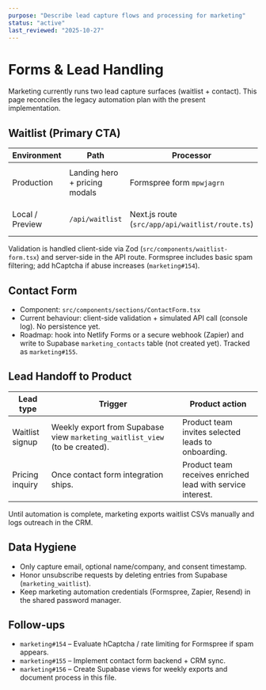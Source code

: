 ```yaml
---
purpose: "Describe lead capture flows and processing for marketing"
status: "active"
last_reviewed: "2025-10-27"
---
```


# Forms & Lead Handling

Marketing currently runs two lead capture surfaces (waitlist + contact). This page reconciles the legacy automation plan with the present implementation.

## Waitlist (Primary CTA)

| Environment | Path | Processor | Storage | Notes |
| --- | --- | --- | --- | --- |
| Production | Landing hero + pricing modals | Formspree form `mpwjagrn` | Formspree inbox → Zapier → Supabase `marketing_waitlist` | Sends Resend notification if `RESEND_API_KEY` configured. |
| Local / Preview | `/api/waitlist` | Next.js route (`src/app/api/waitlist/route.ts`) | Console log (no DB write) | Used for developer testing. |

Validation is handled client-side via Zod (`src/components/waitlist-form.tsx`) and server-side in the API route. Formspree includes basic spam filtering; add hCaptcha if abuse increases (`marketing#154`).

## Contact Form

- Component: `src/components/sections/ContactForm.tsx`
- Current behaviour: client-side validation + simulated API call (console log). No persistence yet.
- Roadmap: hook into Netlify Forms or a secure webhook (Zapier) and write to Supabase `marketing_contacts` table (not created yet). Tracked as `marketing#155`.

## Lead Handoff to Product

| Lead type | Trigger | Product action |
| --- | --- | --- |
| Waitlist signup | Weekly export from Supabase view `marketing_waitlist_view` (to be created). | Product team invites selected leads to onboarding. |
| Pricing inquiry | Once contact form integration ships. | Product team receives enriched lead with service interest. |

Until automation is complete, marketing exports waitlist CSVs manually and logs outreach in the CRM.

## Data Hygiene

- Only capture email, optional name/company, and consent timestamp.
- Honor unsubscribe requests by deleting entries from Supabase (`marketing_waitlist`).
- Keep marketing automation credentials (Formspree, Zapier, Resend) in the shared password manager.

## Follow-ups

- `marketing#154` – Evaluate hCaptcha / rate limiting for Formspree if spam appears.
- `marketing#155` – Implement contact form backend + CRM sync.
- `marketing#156` – Create Supabase views for weekly exports and document process in this file.
